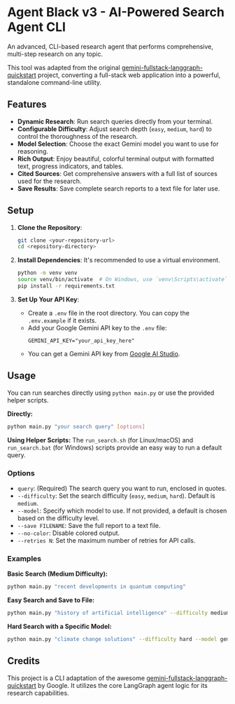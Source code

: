 # Agent Black v3 - AI-Powered Search Agent CLI

An advanced, CLI-based research agent that performs comprehensive, multi-step research on any topic.

This tool was adapted from the original [gemini-fullstack-langgraph-quickstart](https://github.com/google-gemini/gemini-fullstack-langgraph-quickstart) project, converting a full-stack web application into a powerful, standalone command-line utility.

## Features

-   **Dynamic Research**: Run search queries directly from your terminal.
-   **Configurable Difficulty**: Adjust search depth (`easy`, `medium`, `hard`) to control the thoroughness of the research.
-   **Model Selection**: Choose the exact Gemini model you want to use for reasoning.
-   **Rich Output**: Enjoy beautiful, colorful terminal output with formatted text, progress indicators, and tables.
-   **Cited Sources**: Get comprehensive answers with a full list of sources used for the research.
-   **Save Results**: Save complete search reports to a text file for later use.

## Setup

1.  **Clone the Repository**:
    ```bash
    git clone <your-repository-url>
    cd <repository-directory>
    ```

2.  **Install Dependencies**:
    It's recommended to use a virtual environment.
    ```bash
    python -m venv venv
    source venv/bin/activate  # On Windows, use `venv\Scripts\activate`
    pip install -r requirements.txt
    ```

3.  **Set Up Your API Key**:
    -   Create a `.env` file in the root directory. You can copy the `.env.example` if it exists.
    -   Add your Google Gemini API key to the `.env` file:
        ```
        GEMINI_API_KEY="your_api_key_here"
        ```
    -   You can get a Gemini API key from [Google AI Studio](https://aistudio.google.com/).

## Usage

You can run searches directly using `python main.py` or use the provided helper scripts.

**Directly:**
```bash
python main.py "your search query" [options]
```

**Using Helper Scripts:**
The `run_search.sh` (for Linux/macOS) and `run_search.bat` (for Windows) scripts provide an easy way to run a default query.

### Options

-   `query`: (Required) The search query you want to run, enclosed in quotes.
-   `--difficulty`: Set the search difficulty (`easy`, `medium`, `hard`). Default is `medium`.
-   `--model`: Specify which model to use. If not provided, a default is chosen based on the difficulty level.
-   `--save FILENAME`: Save the full report to a text file.
-   `--no-color`: Disable colored output.
-   `--retries N`: Set the maximum number of retries for API calls.

### Examples

**Basic Search (Medium Difficulty):**
```bash
python main.py "recent developments in quantum computing"
```

**Easy Search and Save to File:**
```bash
python main.py "history of artificial intelligence" --difficulty medium --save ai_history.txt
```

**Hard Search with a Specific Model:**
```bash
python main.py "climate change solutions" --difficulty hard --model gemini-2.5-pro-preview-05-06
```

## Credits

This project is a CLI adaptation of the awesome [gemini-fullstack-langgraph-quickstart](https://github.com/google-gemini/gemini-fullstack-langgraph-quickstart) by Google. It utilizes the core LangGraph agent logic for its research capabilities. 